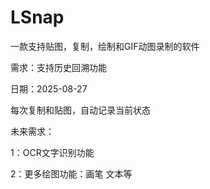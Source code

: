 # LSnap
一款支持贴图，复制，绘制和GIF动图录制的软件

需求：支持历史回溯功能

日期：2025-08-27

每次复制和贴图，自动记录当前状态



未来需求：

1：OCR文字识别功能

2：更多绘图功能：画笔 文本等
